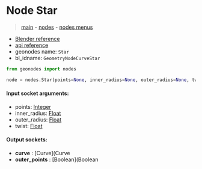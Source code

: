 # Node Star

> [main](../structure.md) - [nodes](nodes.md) - [nodes menus](nodes_menus.md)

- [Blender reference](https://docs.blender.org/manual/en/latest/modeling/geometry_nodes/curve_primitives/star.html)
- [api reference](https://docs.blender.org/api/current/bpy.types.GeometryNodeCurveStar.html)
- geonodes name: `Star`
- bl_idname: `GeometryNodeCurveStar`

```python
from geonodes import nodes

node = nodes.Star(points=None, inner_radius=None, outer_radius=None, twist=None)
```

#### Input socket arguments:

- points: [Integer](Integer.md)
- inner_radius: [Float](Float.md)
- outer_radius: [Float](Float.md)
- twist: [Float](Float.md)

#### Output sockets:

- **curve** : [Curve](Curve
- **outer_points** : [Boolean](Boolean

